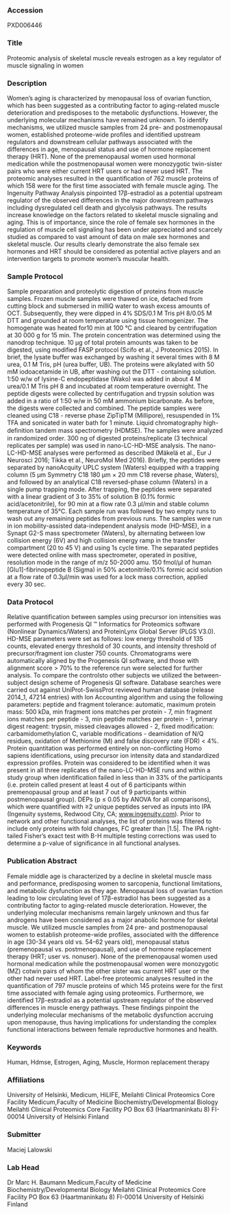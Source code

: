 ### Accession
PXD006446

### Title
Proteomic analysis of skeletal muscle reveals estrogen as a key regulator of muscle signaling in women

### Description
Women’s aging is characterized by menopausal loss of ovarian function, which has been suggested as a contributing factor to aging-related muscle deterioration and predisposes to the metabolic dysfunctions. However, the underlying molecular mechanisms have remained unknown. To identify mechanisms, we utilized muscle samples from 24 pre- and postmenopausal women, established proteome-wide profiles and identified upstream regulators and downstream cellular pathways associated with the differences in age, menopausal status and use of hormone replacement therapy (HRT). None of the premenopausal women used hormonal medication while the postmenopausal women were monozygotic twin-sister pairs who were either current HRT users or had never used HRT. The proteomic analyses resulted in the quantification of 762 muscle proteins of which 158 were for the first time associated with female muscle aging. The Ingenuity Pathway Analysis pinpointed 17β-estradiol as a potential upstream regulator of the observed differences in the major downstream pathways including dysregulated cell death and glycolysis pathways. The results increase knowledge on the factors related to skeletal muscle signaling and aging. This is of importance, since the role of female sex hormones in the regulation of muscle cell signaling has been under appreciated and scarcely studied as compared to vast amount of data on male sex hormones and skeletal muscle. Our results clearly demonstrate the also female sex hormones and HRT should be considered as potential active players and an intervention targets to promote women’s muscular health.

### Sample Protocol
Sample preparation and proteolytic digestion of proteins from muscle samples. Frozen muscle samples were thawed on ice, detached from cutting block and submersed in milliQ water to wash excess amounts of OCT. Subsequently, they were dipped in 4% SDS/0.1 M Tris pH 8/0.05 M DTT and grounded at room temperature using tissue homogenizer. The homogenate was heated for10 min at 100 °C and cleared by centrifugation at 30 000 g for 15 min. The protein concentration was determined using the nanodrop technique. 10 µg of total protein amounts was taken to be digested, using modified FASP protocol (Scifo et al., J Proteomics 2015). In brief, the lysate buffer was exchanged by washing it several times with 8 M urea, 0.1 M Tris, pH (urea buffer, UB). The proteins were alkylated with 50 mM iodoacetamide in UB, after washing out the DTT - containing solution. 1:50 w/w of lysine-C endopeptidase (Wako) was added in about 4 M urea/0.1 M Tris pH 8 and incubated at room temperature overnight. The peptide digests were collected by centrifugation and trypsin solution was added in a ratio of 1:50 w/w in 50 mM ammonium bicarbonate. As before, the digests were collected and combined. The peptide samples were cleaned using C18 - reverse phase ZipTipTM (Millipore), resuspended in 1% TFA and sonicated in water bath for 1 minute.  Liquid chromatography high-deﬁnition tandem mass spectrometry (HDMSE). The samples were analyzed in randomized order. 300 ng of digested proteins/replicate (3 technical replicates per sample) was used in nano-LC-HD-MSE analysis. The nano-LC-HD-MSE analyses were performed as described (Mäkelä et al., Eur J Neurosci 2016; Tikka et al., NeuroMol Med 2016). Briefly, the peptides were separated by nanoAcquity UPLC system (Waters) equipped with a trapping column (5 μm Symmetry C18 180 μm × 20 mm C18 reverse phase, Waters), and followed by an analytical C18 reversed-phase column (Waters) in a single pump trapping mode. After trapping, the peptides were separated with a linear gradient of 3 to 35% of solution B (0.1% formic acid/acetonitrile), for 90 min at a flow rate 0.3 µl/min and stable column temperature of 35°C. Each sample run was followed by two empty runs to wash out any remaining peptides from previous runs. The samples were run in ion mobility-assisted data-independent analysis mode (HD-MSE), in a Synapt G2-S mass spectrometer (Waters), by alternating between low collision energy (6V) and high collision energy ramp in the transfer compartment (20 to 45 V) and using 1s cycle time. The separated peptides were detected online with mass spectrometer, operated in positive, resolution mode in the range of m/z 50-2000 amu. 150 fmol/µl of human [Glu1]-fibrinopeptide B (Sigma) in 50% acetonitrile/0.1% formic acid solution at a flow rate of 0.3µl/min was used for a lock mass correction, applied every 30 sec.

### Data Protocol
Relative quantification between samples using precursor ion intensities was performed with Progenesis QI ™ Informatics for Proteomics software (Nonlinear Dynamics/Waters) and ProteinLynx Global Server (PLGS V3.0). HD-MSE parameters were set as follows: low energy threshold of 135 counts, elevated energy threshold of 30 counts, and intensity threshold of precursor/fragment ion cluster 750 counts. Chromatograms were automatically aligned by the Progenesis QI software, and those with alignment score > 70% to the reference run were selected for further analysis. To compare the controlsto other subjects we utilized the between-subject design scheme of Progenesis QI software. Database searches were carried out against UniProt-SwissProt reviewed human database (release 2014_1, 47214 entries) with Ion Accounting algorithm and using the following parameters: peptide and fragment tolerance: automatic, maximum protein mass: 500 kDa, min fragment ions matches per protein - 7, min fragment ions matches per peptide - 3, min peptide matches per protein - 1, primary digest reagent: trypsin, missed cleavages allowed - 2, fixed modification: carbamidomethylation C, variable modifications - deamidation of N/Q residues, oxidation of Methionine (M) and false discovery rate (FDR) < 4%. Protein quantitation was performed entirely on non-conflicting Homo sapiens identifications, using precursor ion intensity data and standardized expression profiles. Protein was considered to be identified when it was present in all three replicates of the nano-LC-HD-MSE runs and within a study group when identification failed in less than in 33% of the participants (i.e. protein called present at least 4 out of 6 participants within premenopausal group and at least 7 out of 9 participants within postmenopausal group). DEPs (p ≤ 0.05 by ANOVA for all comparisons), which were quantified with ≥2 unique peptides served as inputs into IPA (Ingenuity systems, Redwood City, CA; www.ingenuity.com). Prior to network and other functional analyses, the list of proteins was filtered to include only proteins with fold changes, FC greater than |1.5|. The IPA right-tailed Fisher’s exact test with B-H multiple testing corrections was used to determine a p-value of significance in all functional analyses.

### Publication Abstract
Female middle age is characterized by a decline in skeletal muscle mass and performance, predisposing women to sarcopenia, functional limitations, and metabolic dysfunction as they age. Menopausal loss of ovarian function leading to low circulating level of 17&#x3b2;-estradiol has been suggested as a contributing factor to aging-related muscle deterioration. However, the underlying molecular mechanisms remain largely unknown and thus far androgens have been considered as a major anabolic hormone for skeletal muscle. We utilized muscle samples from 24 pre- and postmenopausal women to establish proteome-wide profiles, associated with the difference in age (30-34&#xa0;years old vs. 54-62&#xa0;years old), menopausal status (premenopausal vs. postmenopausal), and use of hormone replacement therapy (HRT; user vs. nonuser). None of the premenopausal women used hormonal medication while the postmenopausal women were monozygotic (MZ) cotwin pairs of whom the other sister was current HRT user or the other had never used HRT. Label-free proteomic analyses resulted in the quantification of 797 muscle proteins of which 145 proteins were for the first time associated with female aging using proteomics. Furthermore, we identified 17&#x3b2;-estradiol as a potential upstream regulator of the observed differences in muscle energy pathways. These findings pinpoint the underlying molecular mechanisms of the metabolic dysfunction accruing upon menopause, thus having implications for understanding the complex functional interactions between female reproductive hormones and health.

### Keywords
Human, Hdmse, Estrogen, Aging, Muscle, Hormon replacement therapy

### Affiliations
University of Helsinki, Medicum, HiLIFE, Meilahti Clinical Proteomics Core Facility
Medicum,Faculty of Medicine Biochemistry/Developmental Biology Meilahti Clinical Proteomics Core Facility PO Box 63 (Haartmaninkatu 8) FI-00014 University of Helsinki Finland

### Submitter
Maciej Lalowski

### Lab Head
Dr Marc H. Baumann
Medicum,Faculty of Medicine Biochemistry/Developmental Biology Meilahti Clinical Proteomics Core Facility PO Box 63 (Haartmaninkatu 8) FI-00014 University of Helsinki Finland


